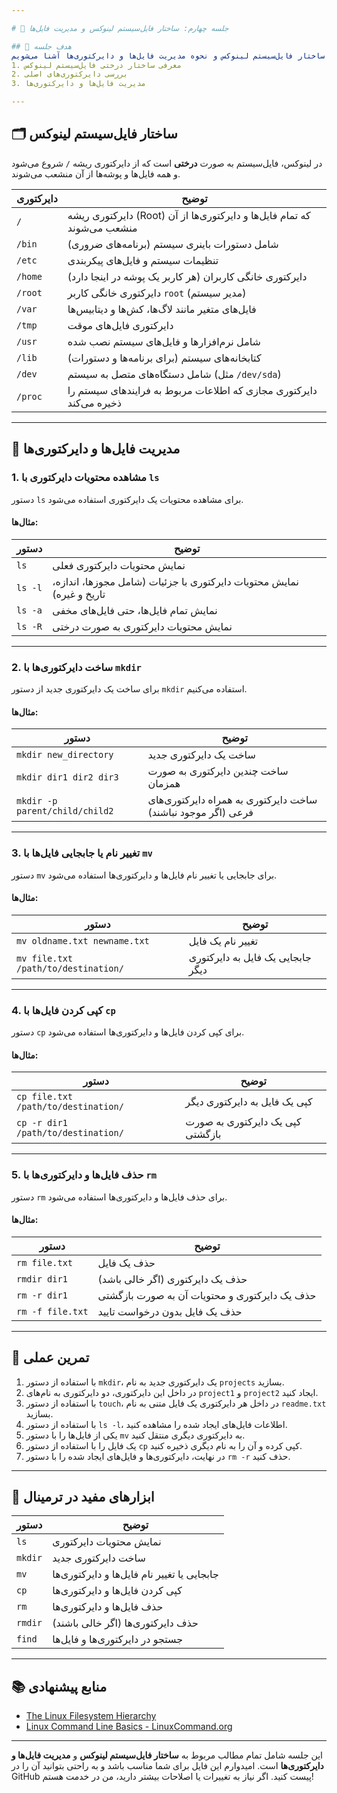 ```yaml
---

# 🧩 جلسه چهارم: ساختار فایل‌سیستم لینوکس و مدیریت فایل‌ها

## 🎯 هدف جلسه
در این جلسه با ساختار فایل‌سیستم لینوکس و نحوه مدیریت فایل‌ها و دایرکتوری‌ها آشنا می‌شویم:
1. معرفی ساختار درختی فایل‌سیستم لینوکس
2. بررسی دایرکتوری‌های اصلی
3. مدیریت فایل‌ها و دایرکتوری‌ها

---
```


## 🗂️ ساختار فایل‌سیستم لینوکس

در لینوکس، فایل‌سیستم به صورت **درختی** است که از دایرکتوری ریشه `/` شروع می‌شود و همه فایل‌ها و پوشه‌ها از آن منشعب می‌شوند.

| دایرکتوری    | توضیح                                             |
|--------------|---------------------------------------------------|
| `/`          | دایرکتوری ریشه (Root) که تمام فایل‌ها و دایرکتوری‌ها از آن منشعب می‌شوند |
| `/bin`       | شامل دستورات باینری سیستم (برنامه‌های ضروری)   |
| `/etc`       | تنظیمات سیستم و فایل‌های پیکربندی                |
| `/home`      | دایرکتوری خانگی کاربران (هر کاربر یک پوشه در اینجا دارد) |
| `/root`      | دایرکتوری خانگی کاربر `root` (مدیر سیستم)        |
| `/var`       | فایل‌های متغیر مانند لاگ‌ها، کش‌ها و دیتابیس‌ها |
| `/tmp`       | دایرکتوری فایل‌های موقت                          |
| `/usr`       | شامل نرم‌افزارها و فایل‌های سیستم نصب شده       |
| `/lib`       | کتابخانه‌های سیستم (برای برنامه‌ها و دستورات)  |
| `/dev`       | شامل دستگاه‌های متصل به سیستم (مثل `/dev/sda`)  |
| `/proc`      | دایرکتوری مجازی که اطلاعات مربوط به فرایندهای سیستم را ذخیره می‌کند |

---

## 📂 مدیریت فایل‌ها و دایرکتوری‌ها

### 1. مشاهده محتویات دایرکتوری با `ls`

دستور `ls` برای مشاهده محتویات یک دایرکتوری استفاده می‌شود.

#### مثال‌ها:

| دستور          | توضیح                                             |
|-----------------|---------------------------------------------------|
| `ls`            | نمایش محتویات دایرکتوری فعلی                     |
| `ls -l`         | نمایش محتویات دایرکتوری با جزئیات (شامل مجوزها، اندازه، تاریخ و غیره) |
| `ls -a`         | نمایش تمام فایل‌ها، حتی فایل‌های مخفی           |
| `ls -R`         | نمایش محتویات دایرکتوری به صورت درختی           |

---

### 2. ساخت دایرکتوری‌ها با `mkdir`

برای ساخت یک دایرکتوری جدید از دستور `mkdir` استفاده می‌کنیم.

#### مثال‌ها:

| دستور              | توضیح                                                |
|---------------------|------------------------------------------------------|
| `mkdir new_directory` | ساخت یک دایرکتوری جدید                              |
| `mkdir dir1 dir2 dir3` | ساخت چندین دایرکتوری به صورت همزمان               |
| `mkdir -p parent/child/child2` | ساخت دایرکتوری به همراه دایرکتوری‌های فرعی (اگر موجود نباشند) |

---

### 3. تغییر نام یا جابجایی فایل‌ها با `mv`

دستور `mv` برای جابجایی یا تغییر نام فایل‌ها و دایرکتوری‌ها استفاده می‌شود.

#### مثال‌ها:

| دستور              | توضیح                                                |
|---------------------|------------------------------------------------------|
| `mv oldname.txt newname.txt` | تغییر نام یک فایل                               |
| `mv file.txt /path/to/destination/` | جابجایی یک فایل به دایرکتوری دیگر       |

---

### 4. کپی کردن فایل‌ها با `cp`

دستور `cp` برای کپی کردن فایل‌ها و دایرکتوری‌ها استفاده می‌شود.

#### مثال‌ها:

| دستور              | توضیح                                                |
|---------------------|------------------------------------------------------|
| `cp file.txt /path/to/destination/` | کپی یک فایل به دایرکتوری دیگر            |
| `cp -r dir1 /path/to/destination/` | کپی یک دایرکتوری به صورت بازگشتی       |

---

### 5. حذف فایل‌ها و دایرکتوری‌ها با `rm`

دستور `rm` برای حذف فایل‌ها و دایرکتوری‌ها استفاده می‌شود.

#### مثال‌ها:

| دستور              | توضیح                                                |
|---------------------|------------------------------------------------------|
| `rm file.txt`       | حذف یک فایل                                          |
| `rmdir dir1`        | حذف یک دایرکتوری (اگر خالی باشد)                    |
| `rm -r dir1`        | حذف یک دایرکتوری و محتویات آن به صورت بازگشتی       |
| `rm -f file.txt`    | حذف یک فایل بدون درخواست تایید                      |

---

## 🎯 تمرین عملی

1. با استفاده از دستور `mkdir`، یک دایرکتوری جدید به نام `projects` بسازید.
2. در داخل این دایرکتوری، دو دایرکتوری به نام‌های `project1` و `project2` ایجاد کنید.
3. با استفاده از دستور `touch`، در داخل هر دایرکتوری یک فایل متنی به نام `readme.txt` بسازید.
4. با استفاده از دستور `ls -l`، اطلاعات فایل‌های ایجاد شده را مشاهده کنید.
5. یکی از فایل‌ها را با دستور `mv` به دایرکتوری دیگری منتقل کنید.
6. یک فایل را با استفاده از دستور `cp` کپی کرده و آن را به نام دیگری ذخیره کنید.
7. در نهایت، دایرکتوری‌ها و فایل‌های ایجاد شده را با دستور `rm -r` حذف کنید.

---

## 🧰 ابزارهای مفید در ترمینال

| دستور            | توضیح                                                    |
|-------------------|-----------------------------------------------------------|
| `ls`              | نمایش محتویات دایرکتوری                                   |
| `mkdir`           | ساخت دایرکتوری جدید                                      |
| `mv`              | جابجایی یا تغییر نام فایل‌ها و دایرکتوری‌ها               |
| `cp`              | کپی کردن فایل‌ها و دایرکتوری‌ها                           |
| `rm`              | حذف فایل‌ها و دایرکتوری‌ها                               |
| `rmdir`           | حذف دایرکتوری‌ها (اگر خالی باشند)                        |
| `find`            | جستجو در دایرکتوری‌ها و فایل‌ها                           |

---

## 📚 منابع پیشنهادی

- [The Linux Filesystem Hierarchy](https://tldp.org/LDP/Linux-Filesystem-Hierarchy/html/)
- [Linux Command Line Basics - LinuxCommand.org](http://linuxcommand.org/)

---

این جلسه شامل تمام مطالب مربوط به **ساختار فایل‌سیستم لینوکس** و **مدیریت فایل‌ها و دایرکتوری‌ها** است. امیدوارم این فایل برای شما مناسب باشد و به راحتی بتوانید آن را در GitHub پیست کنید. اگر نیاز به تغییرات یا اصلاحات بیشتر دارید، من در خدمت هستم!
